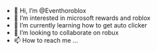 - 👋 Hi, I’m @Eventhoroblox
- 👀 I’m interested in microsoft rewards and roblox
- 🌱 I’m currently learning how to get auto clicker
- 💞️ I’m looking to collaborate on robux
- 📫 How to reach me ...

<!---
Eventhoroblox/Eventhoroblox is a ✨ special ✨ repository because its `README.md` (this file) appears on your GitHub profile.
You can click the Preview link to take a look at your changes.
--->
